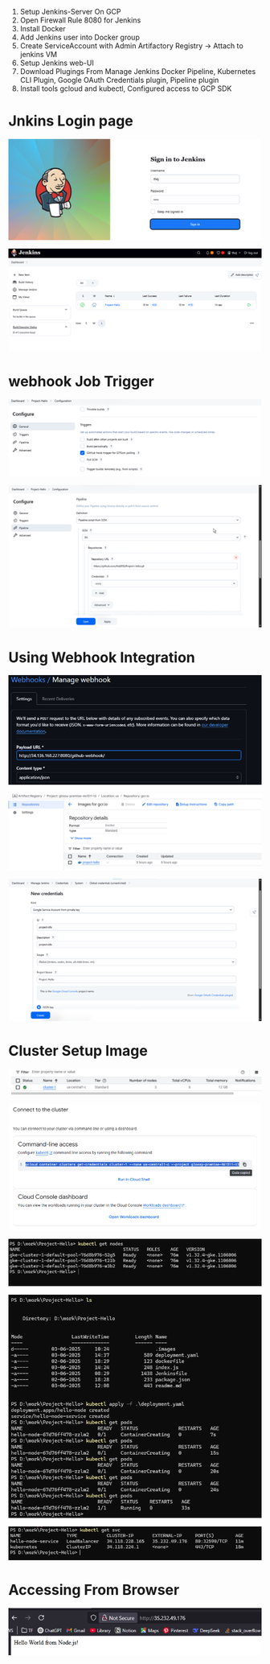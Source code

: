 1. Setup Jenkins-Server On GCP 
2. Open Firewall Rule 8080 for Jenkins
3. Install Docker 
4. Add Jenkins user into Docker group 
5. Create ServiceAccount with Admin Artifactory Registry -> Attach to jenkins VM 
6. Setup Jenkins web-UI 
7. Download Plugings From Manage Jenkins Docker Pipeline, Kubernetes CLI Plugin, Google OAuth Credentials plugin, Pipeline plugin 
8. Install tools gcloud and kubectl, Configured access to GCP SDK

# Jnkins Login page 

![alt text](.images/image-1.png)

![alt text](.images/image-2.png)

# webhook Job Trigger
![alt text](.images/image-3.png) 

![alt text](.images/chrome_i5Bz0AV9TY.png)

# Using Webhook Integration 
![alt text](.images/webhook.png)

![alt text](.images/gcr-image.png)

![alt text](.images/secretkey-json-for-gke.png)

# Cluster Setup Image 

![alt text](.images/image-4.png)

![alt text](.images/image-5.png)

![alt text](.images/image-6.png)

![alt text](<.images/Screenshot 2025-06-03 144304.png>)

![alt text](<.images/Screenshot 2025-06-03 145410.png>)

# Accessing From Browser 

![alt text](<.images/Screenshot 2025-06-03 150010.png>)
